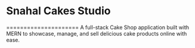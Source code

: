 # Snahal Cakes Studio
=====================
A full-stack Cake Shop application built with MERN to showcase, manage, and sell delicious cake products online with ease.
